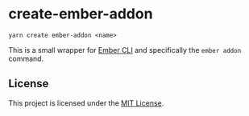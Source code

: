 create-ember-addon
==============================================================================

```
yarn create ember-addon <name>
```

This is a small wrapper for [Ember CLI](https://github.com/ember-cli/ember-cli)
and specifically the `ember addon` command.


License
------------------------------------------------------------------------------

This project is licensed under the [MIT License](LICENSE).
